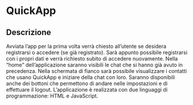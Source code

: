 # QuickApp
## Descrizione
Avviata l’app per la prima volta verrà chiesto all’utente se desidera registrarsi o accedere (se già registrato). Sarà appunto possibile registrarsi con i propri dati e verrà richiesto subito di accedere nuovamente. Nella “home” dell’applicazione saranno visibili le chat che si hanno già avuto in precedenza. Nella schermata di fianco sarà possibile visualizzare i contatti che usano QuickApp e iniziare della chat con loro. Saranno disponibili anche dei bottoni che permettono di andare nelle impostazioni e di effettuare il logout. L’applicazione è realizzata con due linguaggi di programmazione: HTML e JavaScript.

